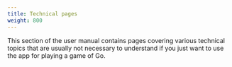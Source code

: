 ```yaml
---
title: Technical pages
weight: 800
---
```


This section of the user manual contains pages covering various technical topics that are usually not necessary to understand if you just want to use the app for playing a game of Go.